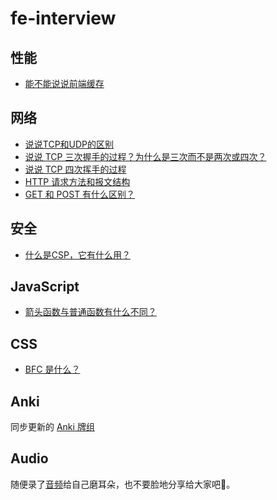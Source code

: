 # fe-interview

## 性能

* [能不能说说前端缓存](https://github.com/suukii/fe-interview/issues/6)

## 网络

* [说说TCP和UDP的区别](https://github.com/suukii/fe-interview/issues/1)
* [说说 TCP 三次握手的过程？为什么是三次而不是两次或四次？](https://github.com/suukii/fe-interview/issues/2)
* [说说 TCP 四次挥手的过程](https://github.com/suukii/fe-interview/issues/3)
* [HTTP 请求方法和报文结构](https://github.com/suukii/fe-interview/issues/4)
* [GET 和 POST 有什么区别？](https://github.com/suukii/fe-interview/issues/5)

## 安全

* [什么是CSP，它有什么用？](https://github.com/suukii/fe-interview/issues/7)

## JavaScript

* [箭头函数与普通函数有什么不同？](https://github.com/suukii/fe-interview/issues/9)

## CSS

* [BFC 是什么？](https://github.com/suukii/fe-interview/issues/8)

## Anki

同步更新的 [Anki 牌组](https://ankiweb.net/shared/info/1279694530)

## Audio

随便录了[音频](https://www.ximalaya.com/keji/39461560/312920880)给自己磨耳朵，也不要脸地分享给大家吧👀。
